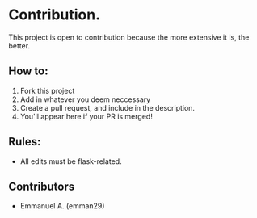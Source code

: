 # Contribution.
This project is open to contribution because the more extensive it is, the better.

## How to:
1. Fork this project
2. Add in whatever you deem neccessary
3. Create a pull request, and include in the description.
4. You'll appear here if your PR is merged!

## Rules:
- All edits must be flask-related.

## Contributors
- Emmanuel A. (emman29)
